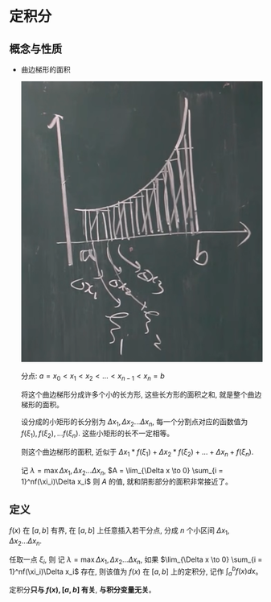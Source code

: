 # 定积分
## 概念与性质
* 曲边梯形的面积

    ![还是宋浩老师的图哈](../Images/5.1.1.png)

    分点: $a = x_0<x_1<x_2<...<x_{n-1}<x_n=b$
    
    将这个曲边梯形分成许多个小的长方形, 这些长方形的面积之和, 就是整个曲边梯形的面积。

    设分成的小矩形的长分别为 $\Delta x_1, \Delta x_2 ... \Delta x_n$, 每一个分割点对应的函数值为 $f(\xi_1), f(\xi_2), ... f(\xi_n)$. 这些小矩形的长不一定相等。
    
    则这个曲边梯形的面积, 近似于 $\Delta x_1 * f(\xi_1) + \Delta x_2 * f(\xi_2) + ... + \Delta x_n + f(\xi_n)$.

    记 $\lambda = \max{\Delta x_1, \Delta x_2 ... \Delta x_n}$, $A = \lim_{\Delta x \to 0} \sum_{i = 1}^nf(\xi_i)\Delta x_i$ 则 $A$ 的值, 就和阴影部分的面积非常接近了。

## 定义
$f(x)$ 在 $[a, b]$ 有界, 在 $[a, b]$ 上任意插入若干分点, 分成 $n$ 个小区间 $\Delta x_1, \Delta x_2 ... \Delta x_n$.

 任取一点 $\xi_i$, 则 记 $\lambda = \max{\Delta x_1, \Delta x_2 ... \Delta x_n}$, 如果 $\lim_{\Delta x \to 0} \sum_{i = 1}^nf(\xi_i)\Delta x_i$ 存在, 则该值为 $f(x)$ 在 $[a, b]$ 上的定积分, 记作 $\int_a^b f(x)dx$。

 定积分**只与 $f(x), [a, b]$ 有关**, **与积分变量无关**。